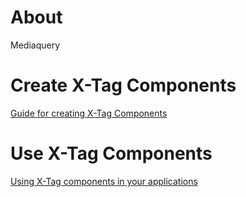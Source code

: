 # About

Mediaquery




# Create X-Tag Components

[Guide for creating X-Tag Components](https://github.com/x-tag/core/wiki/Creating-X-Tag-Components)

# Use X-Tag Components

[Using X-Tag components in your applications](https://github.com/x-tag/core/wiki/Using-X-Tag-Components-in-your-application)


